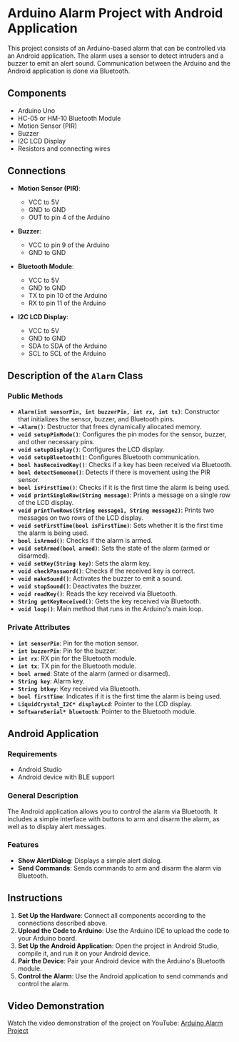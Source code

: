 # Arduino Alarm Project with Android Application

This project consists of an Arduino-based alarm that can be controlled via an Android application. The alarm uses a sensor to detect intruders and a buzzer to emit an alert sound. Communication between the Arduino and the Android application is done via Bluetooth.

## Components

- Arduino Uno
- HC-05 or HM-10 Bluetooth Module
- Motion Sensor (PIR)
- Buzzer
- I2C LCD Display
- Resistors and connecting wires

## Connections

- **Motion Sensor (PIR)**:
  - VCC to 5V
  - GND to GND
  - OUT to pin 4 of the Arduino

- **Buzzer**:
  - VCC to pin 9 of the Arduino
  - GND to GND

- **Bluetooth Module**:
  - VCC to 5V
  - GND to GND
  - TX to pin 10 of the Arduino
  - RX to pin 11 of the Arduino

- **I2C LCD Display**:
  - VCC to 5V
  - GND to GND
  - SDA to SDA of the Arduino
  - SCL to SCL of the Arduino

## Description of the `Alarm` Class

### Public Methods

- **`Alarm(int sensorPin, int buzzerPin, int rx, int tx)`**: Constructor that initializes the sensor, buzzer, and Bluetooth pins.
- **`~Alarm()`**: Destructor that frees dynamically allocated memory.
- **`void setupPinMode()`**: Configures the pin modes for the sensor, buzzer, and other necessary pins.
- **`void setupDisplay()`**: Configures the LCD display.
- **`void setupBluetooth()`**: Configures Bluetooth communication.
- **`bool hasReceivedKey()`**: Checks if a key has been received via Bluetooth.
- **`bool detectSomeone()`**: Detects if there is movement using the PIR sensor.
- **`bool isFirstTime()`**: Checks if it is the first time the alarm is being used.
- **`void printSingleRow(String message)`**: Prints a message on a single row of the LCD display.
- **`void printTwoRows(String message1, String message2)`**: Prints two messages on two rows of the LCD display.
- **`void setFirstTime(bool isFirstTime)`**: Sets whether it is the first time the alarm is being used.
- **`bool isArmed()`**: Checks if the alarm is armed.
- **`void setArmed(bool armed)`**: Sets the state of the alarm (armed or disarmed).
- **`void setKey(String key)`**: Sets the alarm key.
- **`void checkPassword()`**: Checks if the received key is correct.
- **`void makeSound()`**: Activates the buzzer to emit a sound.
- **`void stopSound()`**: Deactivates the buzzer.
- **`void readKey()`**: Reads the key received via Bluetooth.
- **`String getKeyReceived()`**: Gets the key received via Bluetooth.
- **`void loop()`**: Main method that runs in the Arduino's main loop.

### Private Attributes

- **`int sensorPin`**: Pin for the motion sensor.
- **`int buzzerPin`**: Pin for the buzzer.
- **`int rx`**: RX pin for the Bluetooth module.
- **`int tx`**: TX pin for the Bluetooth module.
- **`bool armed`**: State of the alarm (armed or disarmed).
- **`String key`**: Alarm key.
- **`String btkey`**: Key received via Bluetooth.
- **`bool firstTime`**: Indicates if it is the first time the alarm is being used.
- **`LiquidCrystal_I2C* displayLcd`**: Pointer to the LCD display.
- **`SoftwareSerial* bluetooth`**: Pointer to the Bluetooth module.

## Android Application

### Requirements

- Android Studio
- Android device with BLE support

### General Description

The Android application allows you to control the alarm via Bluetooth. It includes a simple interface with buttons to arm and disarm the alarm, as well as to display alert messages.

### Features

- **Show AlertDialog**: Displays a simple alert dialog.
- **Send Commands**: Sends commands to arm and disarm the alarm via Bluetooth.

## Instructions

1. **Set Up the Hardware**: Connect all components according to the connections described above.
2. **Upload the Code to Arduino**: Use the Arduino IDE to upload the code to your Arduino board.
3. **Set Up the Android Application**: Open the project in Android Studio, compile it, and run it on your Android device.
4. **Pair the Device**: Pair your Android device with the Arduino's Bluetooth module.
5. **Control the Alarm**: Use the Android application to send commands and control the alarm.

## Video Demonstration

Watch the video demonstration of the project on YouTube: [Arduino Alarm Project](https://www.youtube.com/shorts/gQN5sM1SFuw)
